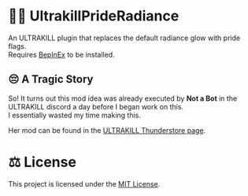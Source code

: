 # :rainbow_flag: UltrakillPrideRadiance
An ULTRAKILL plugin that replaces the default radiance glow with pride flags.  
Requires [BepInEx](https://docs.bepinex.dev/articles/user_guide/installation/index.html) to be installed.

## :pensive: A Tragic Story
So! It turns out this mod idea was already executed by **Not a Bot** in the ULTRAKILL discord a day before I began work on this.  
I essentially wasted my time making this.

Her mod can be found in the [ULTRAKILL Thunderstore page](https://thunderstore.io/c/ultrakill/p/NotABot/RadiantPride/).

# :balance_scale: License
This project is licensed under the [MIT License](LICENSE).
